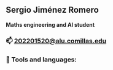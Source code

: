 ## Sergio Jiménez Romero
**Maths engineering and AI student**

### 📫 [202201520@alu.comillas.edu](mailto:202201520@alu.comillas.edu)

### 🧰 Tools and languages:

<!--
**sjrom47/sjrom47** is a ✨ _special_ ✨ repository because its `README.md` (this file) appears on your GitHub profile.

Here are some ideas to get you started:

- 🔭 I’m currently working on ...
- 🌱 I’m currently learning ...
- 👯 I’m looking to collaborate on ...
- 🤔 I’m looking for help with ...
- 💬 Ask me about ...
- 📫 How to reach me: ...
- 😄 Pronouns: ...
- ⚡ Fun fact: ...
-->

